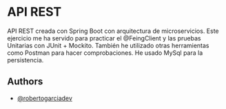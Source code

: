 
# API REST

API REST creada con Spring Boot con arquitectura de microservicios. Este ejercicio me ha servido para practicar el @FeingClient y las pruebas Unitarias con JUnit + Mockito. También he utilizado otras herramientas como Postman para hacer comprobaciones. He usado MySql para la persistencia.


## Authors

- [@robertogarciadev](https://github.com/robertogarciadev)
